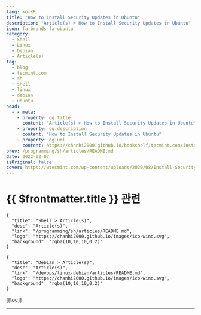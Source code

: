 ```yaml
---
lang: ko-KR
title: "How to Install Security Updates in Ubuntu"
description: "Article(s) > How to Install Security Updates in Ubuntu"
icon: fa-brands fa-ubuntu
category: 
  - Shell
  - Linux
  - Debian
  - Article(s)
tag: 
  - blog
  - tecmint.com
  - sh
  - shell
  - linux
  - debian
  - ubuntu
head:
  - - meta:
    - property: og:title
      content: "Article(s) > How to Install Security Updates in Ubuntu"
    - property: og:description
      content: "How to Install Security Updates in Ubuntu"
    - property: og:url
      content: https://chanhi2000.github.io/bookshelf/tecmint.com/install-security-updates-in-ubuntu.html
prev: /programming/sh/articles/README.md
date: 2022-02-07
isOriginal: false
cover: https://wtecmint.com/wp-content/uploads/2020/08/Install-Security-Updates-in-Ubuntu.png
---
```


# {{ $frontmatter.title }} 관련

```component VPCard
{
  "title": "Shell > Article(s)",
  "desc": "Article(s)",
  "link": "/programming/sh/articles/README.md",
  "logo": "https://chanhi2000.github.io/images/ico-wind.svg",
  "background": "rgba(10,10,10,0.2)"
}
```

```component VPCard
{
  "title": "Debian > Article(s)",
  "desc": "Article(s)",
  "link": "/devops/linux-debian/articles/README.md",
  "logo": "https://chanhi2000.github.io/images/ico-wind.svg",
  "background": "rgba(10,10,10,0.2)"
}
```

[[toc]]

---

<SiteInfo
  name="How to Install Security Updates in Ubuntu"
  desc="In this article, we will show how to install security updates in Ubuntu and Ubuntu-based Linux systems."
  url="https://tecmint.com/install-security-updates-in-ubuntu"
  logo="https://tecmint.com/wp-content/uploads/2020/07/favicon.ico"
  preview="https://tecmint.com/wp-content/uploads/2020/08/Install-Security-Updates-in-Ubuntu.png"/>

<!-- TODO: 작성 -->
